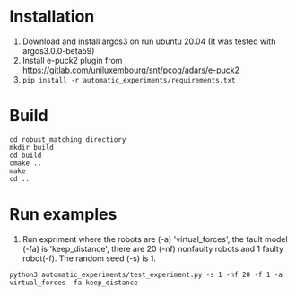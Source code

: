 # Installation
1. Download and install argos3 on run ubuntu 20.04 (It was tested with argos3.0.0-beta59)
2. Install e-puck2 plugin from https://gitlab.com/uniluxembourg/snt/pcog/adars/e-puck2
3. `pip install -r automatic_experiments/requirements.txt`


# Build
```
cd robust_matching directiory
mkdir build
cd build
cmake ..
make
cd ..
```

# Run examples
1. Run expriment where the robots are (-a) 'virtual_forces', the fault model (-fa) is 'keep_distance', there are 20 (-nf) nonfaulty robots and 1 faulty robot(-f). The random seed (-s) is 1.

```
python3 automatic_experiments/test_experiment.py -s 1 -nf 20 -f 1 -a virtual_forces -fa keep_distance
```